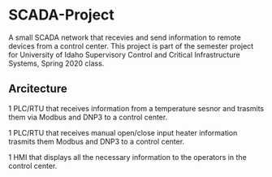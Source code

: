 # SCADA-Project
A small SCADA network that recevies and send information to remote devices from a control center. This project is part of the semester project for University of Idaho Supervisory Control and Critical Infrastructure Systems, Spring 2020 class.

## Arcitecture

1 PLC/RTU that receives information from a temperature sesnor and trasmits them via Modbus and DNP3 to a control center.

1 PLC/RTU that receives manual open/close input heater information trasmits them Modbus and DNP3 to a control center.

1 HMI that displays all the necessary information to the operators in the control center.



